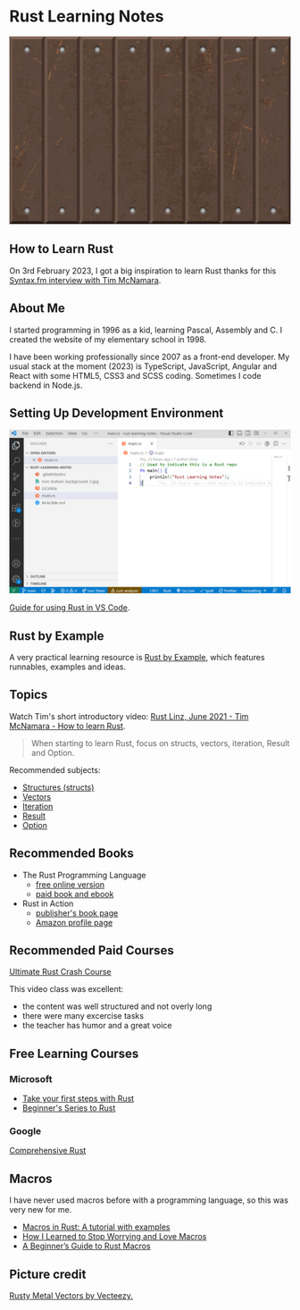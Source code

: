 # Rust Learning Notes

![Rusty texture](img/iron-texture-background-2.jpg)

## How to Learn Rust

On 3rd February 2023, I got a big inspiration to learn Rust thanks for this [Syntax.fm interview with Tim McNamara](https://syntax.fm/show/571/supper-club-rust-in-action-with-tim-mcnamara).

## About Me

I started programming in 1996 as a kid, learning Pascal, Assembly and C. I created the website of my elementary school in 1998.

I have been working professionally since 2007 as a front-end developer. My usual stack at the moment (2023) is TypeScript, JavaScript, Angular and React with some HTML5, CSS3 and SCSS coding. Sometimes I code backend in Node.js.

## Setting Up Development Environment

![VS Code - Rust development environment](img/vs-code-rust.png)

[Guide for using Rust in VS Code](https://code.visualstudio.com/docs/languages/rust).

## Rust by Example

A very practical learning resource is [Rust by Example](https://doc.rust-lang.org/stable/rust-by-example/), which features runnables, examples and ideas.

## Topics

Watch Tim's short introductory video: [Rust Linz, June 2021 - Tim McNamara - How to learn Rust](https://www.youtube.com/watch?v=sDtQaO5_SOw).

> When starting to learn Rust, focus on structs, vectors, iteration, Result and Option.

Recommended subjects:

* [Structures (structs)](https://doc.rust-lang.org/rust-by-example/custom_types/structs.html)
* [Vectors](https://doc.rust-lang.org/rust-by-example/std/vec.html)
* [Iteration](https://doc.rust-lang.org/rust-by-example/flow_control/for.html)
* [Result](https://doc.rust-lang.org/rust-by-example/error/result.html)
* [Option](https://doc.rust-lang.org/std/option/index.html)

## Recommended Books

* The Rust Programming Language
  * [free online version](https://doc.rust-lang.org/book/)
  * [paid book and ebook](https://nostarch.com/rust-programming-language-2nd-edition)
* Rust in Action
  * [publisher's book page](https://www.manning.com/books/rust-in-action)
  * [Amazon profile page](https://www.amazon.com/Rust-Action-TS-McNamara/dp/1617294551)

## Recommended Paid Courses

[Ultimate Rust Crash Course](https://www.udemy.com/course/ultimate-rust-crash-course/)

This video class was excellent:

* the content was well structured and not overly long
* there were many excercise tasks
* the teacher has humor and a great voice

## Free Learning Courses

### Microsoft

* [Take your first steps with Rust](https://learn.microsoft.com/en-us/training/paths/rust-first-steps/)
* [Beginner's Series to Rust](https://learn.microsoft.com/en-us/shows/beginners-series-to-rust/)

### Google

[Comprehensive Rust](https://google.github.io/comprehensive-rust/welcome.html)

## Macros

I have never used macros before with a programming language, so this was very new for me.

* [Macros in Rust: A tutorial with examples](https://blog.logrocket.com/macros-in-rust-a-tutorial-with-examples/)
* [How I Learned to Stop Worrying and Love Macros](https://zdimension.fr/how-i-learned-to-stop-worrying-and-love-macros/)
* [A Beginner’s Guide to Rust Macros](https://medium.com/@phoomparin/a-beginners-guide-to-rust-macros-5c75594498f1)

## Picture credit

[Rusty Metal Vectors by Vecteezy.](https://www.vecteezy.com/free-vector/rusty-metal)
